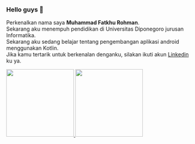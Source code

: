 ### Hello guys 👋

Perkenalkan nama saya **Muhammad Fatkhu Rohman**.  
Sekarang aku menempuh pendidikan di Universitas Diponegoro jurusan Informatika.  
Sekarang aku sedang belajar tentang pengembangan aplikasi android menggunakan Kotlin.  
Jika kamu tertarik untuk berkenalan denganku, silakan ikuti akun [Linkedin](https://www.linkedin.com/in/fatkhu-rohman-1628071bb/) ku ya.  

<p align="left">
<a href="https://github.com/fatkhurhmn">
  <img height="180em" src="https://github-readme-stats-eight-theta.vercel.app/api?username=gilangadhan&show_icons=true&theme=algolia&include_all_commits=true&count_private=true"/>
  <img height="180em" src="https://github-readme-stats-eight-theta.vercel.app/api/top-langs/?username=gilangadhan&layout=compact&langs_count=8&theme=algolia"/>
</a>
</p>
